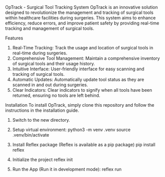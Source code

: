 OpTrack - Surgical Tool Tracking System
OpTrack is an innovative solution designed to revolutionize the management and tracking of surgical tools within healthcare facilities during surgeries. This system aims to enhance efficiency, reduce errors, and improve patient safety by providing real-time tracking and management of surgical tools.

Features
1. Real-Time Tracking: Track the usage and location of surgical tools in real-time during surgeries.
2. Comprehensive Tool Management: Maintain a comprehensive inventory of surgical tools and their usage history.
3. Intuitive Interface: User-friendly interface for easy scanning and tracking of surgical tools.
4. Automatic Updates: Automatically update tool status as they are scanned in and out during surgeries.
5. Clear Indicators: Clear indicators to signify when all tools have been returned, ensuring no tools are left behind.

Installation
To install OpTrack, simply clone this repository and follow the instructions in the installation guide.

1. Switch to the new directory.
2. Setup virtual environment:
        python3 -m venv .venv
        source .venv/bin/activate

3. Install Reflex package (Reflex is available as a pip package)
        pip install reflex

4. Initialize the project
        reflex init

5. Run the App (Run it in development mode):
        reflex run
